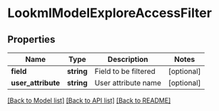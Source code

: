 # LookmlModelExploreAccessFilter

## Properties
Name | Type | Description | Notes
------------ | ------------- | ------------- | -------------
**field** | **string** | Field to be filtered | [optional] 
**user_attribute** | **string** | User attribute name | [optional] 

[[Back to Model list]](../README.md#documentation-for-models) [[Back to API list]](../README.md#documentation-for-api-endpoints) [[Back to README]](../README.md)


